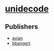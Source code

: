 # [unidecode](https://pypi.org/project/unidecode)



## Publishers
- [avian](https://pypi.org/user/avian)
- [bbangert](https://pypi.org/user/bbangert)


